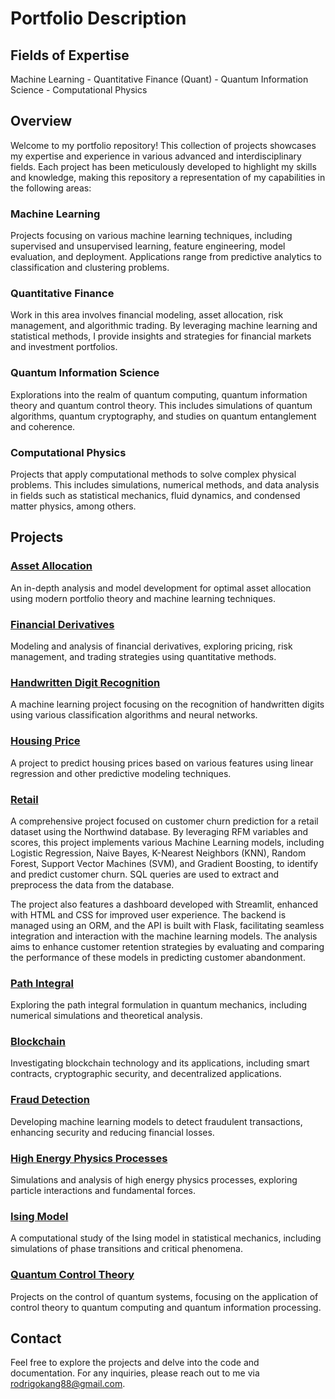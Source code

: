 # Portfolio Description

## Fields of Expertise
Machine Learning - Quantitative Finance (Quant) - Quantum Information Science - Computational Physics

## Overview

Welcome to my portfolio repository! This collection of projects showcases my expertise and experience in various advanced and interdisciplinary fields. Each project has been meticulously developed to highlight my skills and knowledge, making this repository a representation of my capabilities in the following areas:

### Machine Learning
Projects focusing on various machine learning techniques, including supervised and unsupervised learning, feature engineering, model evaluation, and deployment. Applications range from predictive analytics to classification and clustering problems.

### Quantitative Finance
Work in this area involves financial modeling, asset allocation, risk management, and algorithmic trading. By leveraging machine learning and statistical methods, I provide insights and strategies for financial markets and investment portfolios.

### Quantum Information Science
Explorations into the realm of quantum computing, quantum information theory and quantum control theory. This includes simulations of quantum algorithms, quantum cryptography, and studies on quantum entanglement and coherence.

### Computational Physics
Projects that apply computational methods to solve complex physical problems. This includes simulations, numerical methods, and data analysis in fields such as statistical mechanics, fluid dynamics, and condensed matter physics, among others.

## Projects

### [Asset Allocation](./asset_allocation)
An in-depth analysis and model development for optimal asset allocation using modern portfolio theory and machine learning techniques.

### [Financial Derivatives](./financial_derivatives)
Modeling and analysis of financial derivatives, exploring pricing, risk management, and trading strategies using quantitative methods.

### [Handwritten Digit Recognition](./handwritten_digit_recognition)
A machine learning project focusing on the recognition of handwritten digits using various classification algorithms and neural networks.

### [Housing Price](./housing_price)
A project to predict housing prices based on various features using linear regression and other predictive modeling techniques.

### [Retail](./retail)
A comprehensive project focused on customer churn prediction for a retail dataset using the Northwind database. By leveraging RFM variables and scores, this project implements various Machine Learning models, including Logistic Regression, Naive Bayes, K-Nearest Neighbors (KNN), Random Forest, Support Vector Machines (SVM), and Gradient Boosting, to identify and predict customer churn. SQL queries are used to extract and preprocess the data from the database.

The project also features a dashboard developed with Streamlit, enhanced with HTML and CSS for improved user experience. The backend is managed using an ORM, and the API is built with Flask, facilitating seamless integration and interaction with the machine learning models. The analysis aims to enhance customer retention strategies by evaluating and comparing the performance of these models in predicting customer abandonment.

### [Path Integral](./path_integral)
Exploring the path integral formulation in quantum mechanics, including numerical simulations and theoretical analysis.

### [Blockchain](./blockchain)
Investigating blockchain technology and its applications, including smart contracts, cryptographic security, and decentralized applications.

### [Fraud Detection](./fraud_detection)
Developing machine learning models to detect fraudulent transactions, enhancing security and reducing financial losses.

### [High Energy Physics Processes](./high_energy_physics_processes)
Simulations and analysis of high energy physics processes, exploring particle interactions and fundamental forces.

### [Ising Model](./ising_model)
A computational study of the Ising model in statistical mechanics, including simulations of phase transitions and critical phenomena.

### [Quantum Control Theory](./quantum_control_theory)
Projects on the control of quantum systems, focusing on the application of control theory to quantum computing and quantum information processing.

## Contact
Feel free to explore the projects and delve into the code and documentation. For any inquiries, please reach out to me via [rodrigokang88@gmail.com](mailto:rodrigokang88@gmail.com).
